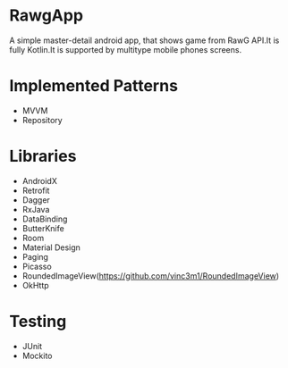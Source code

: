 # RawgApp
A simple master-detail android app, that shows game from RawG API.It is fully Kotlin.It is supported by multitype mobile phones screens.
# Implemented Patterns
- MVVM
- Repository
# Libraries
- AndroidX
- Retrofit
- Dagger
- RxJava
- DataBinding
- ButterKnife
- Room
- Material Design
- Paging
- Picasso
- RoundedImageView(https://github.com/vinc3m1/RoundedImageView)
- OkHttp
# Testing
- JUnit
- Mockito
